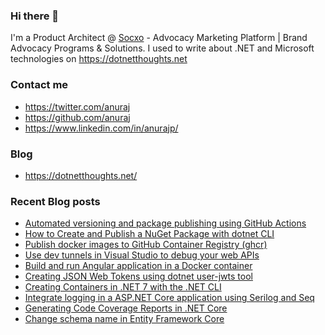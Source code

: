 ### Hi there 👋

I'm a Product Architect @ [Socxo](https://www.socxo.com/) - Advocacy Marketing Platform | Brand Advocacy Programs &amp; Solutions. I used to write about .NET and Microsoft technologies on https://dotnetthoughts.net

### Contact me
* https://twitter.com/anuraj
* https://github.com/anuraj
* https://www.linkedin.com/in/anurajp/

### Blog
* https://dotnetthoughts.net/

### Recent Blog posts
<!-- BLOGPOSTS:START -->
- [Automated versioning and package publishing using GitHub Actions](https://dotnetthoughts.net/automated-versioning-and-package-publishing-using-github-actions/)
- [How to Create and Publish a NuGet Package with dotnet CLI](https://dotnetthoughts.net/how-to-create-and-publish-a-nuget-package-with-dotnet-cli/)
- [Publish docker images to GitHub Container Registry (ghcr)](https://dotnetthoughts.net/publish-images-to-github-container-registry/)
- [Use dev tunnels in Visual Studio to debug your web APIs](https://dotnetthoughts.net/use-dev-tunnels-in-visual-studio-to-debug-your-web-apis/)
- [Build and run Angular application in a Docker container](https://dotnetthoughts.net/build-and-run-angular-application-in-a-docker-container/)
- [Creating JSON Web Tokens using dotnet user-jwts tool](https://dotnetthoughts.net/creating-jwt-using-dotnet-user-jwts/)
- [Creating Containers in .NET 7 with the .NET CLI](https://dotnetthoughts.net/creating-docker-containers-with-the-dotnet-cli/)
- [Integrate logging in a ASP.NET Core application using Serilog and Seq](https://dotnetthoughts.net/integrate-logging-in-a-asp.net-core-application-using-serilog-and-seq/)
- [Generating Code Coverage Reports in .NET Core](https://dotnetthoughts.net/generating-code-coverage-reports-in-dotnet-core/)
- [Change schema name in Entity Framework Core](https://dotnetthoughts.net/change-schema-name-in-entity-framework-core/)
<!-- BLOGPOSTS:END -->
